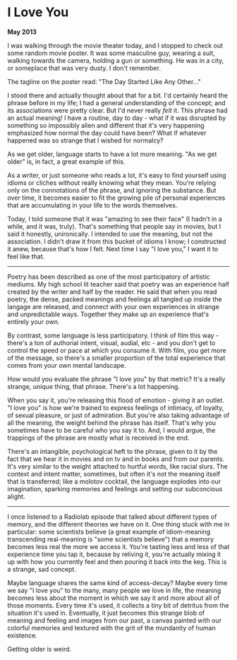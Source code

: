 I Love You
==========

**May 2013**

I was walking through the movie theater today, and I stopped to check out some random movie poster. It was some masculine guy, wearing a suit, walking towards the camera, holding a gun or something. He was in a city, or someplace that was very dusty. I don't remember.

The tagline on the poster read: "The Day Started Like Any Other..."

I stood there and actually thought about that for a bit. I'd certainly heard the phrase before in my life; I had a general understanding of the concept; and its associations were pretty clear. But I'd never really *felt* it. This phrase had an actual meaning! I have a routine, day to day - what if it was disrupted by something so impossibly alien and different that it's very happening emphasized how normal the day could have been? What if whatever happened was so strange that I wished for normalcy?

As we get older, language starts to have a lot more meaning. "As we get older" is, in fact, a great example of this.

As a writer, or just someone who reads a lot, it's easy to find yourself using idioms or cliches without really knowing what they mean. You're relying only on the connotations of the phrase, and ignoring the substance. But over time, it becomes easier to fit the growing pile of personal experiences that are accumulating in your life to the words themselves.

Today, I told someone that it was "amazing to see their face" (I hadn't in a while, and it was, truly). That's something that people say in movies, but I said it honestly, unironically. I intended to use the meaning, but not the association. I didn't draw it from this bucket of idioms I know; I constructed it anew, because that's how I felt. Next time I say "I love you," I want it to feel like that.

***

Poetry has been described as one of the most participatory of artistic mediums. My high school lit teacher said that poetry was an experience half created by the writer and half by the reader. He said that when you read poetry, the dense, packed meanings and feelings all tangled up inside the langage are released, and connect with your own experiences in strange and unpredictable ways. Together they make up an experience that's entirely your own.

By contrast, some language is less participatory. I think of film this way - there's a ton of authorial intent, visual, audial, etc - and you don't get to control the speed or pace at which you consume it. With film, you get more of the message, so there's a smaller proportion of the total experience that comes from your own mental landscape.

How would you evaluate the phrase "I love you" by that metric? It's a really strange, unique thing, that phrase. There's a lot happening.

When you say it, you're releasing this flood of emotion - giving it an outlet. "I love you" is how we're trained to express feelings of intimacy, of loyalty, of sexual pleasure, or just of admiration. But you're also taking advantage of all the meaning, the weight behind the phrase has itself. That's why you sometimes have to be careful who you say it to. And, I would argue, the trappings of the phrase are mostly what is received in the end.

There's an intangible, psychological heft to the phrase, given to it by the fact that we hear it in movies and on tv and in books and from our parents. It's very similar to the weight attached to hurtful words, like racial slurs. The context and intent matter, sometimes, but often it's not the meaning itself that is transferred; like a molotov cocktail, the language explodes into our imagination, sparking memories and feelings and setting our subconcious alight.

***

I once listened to a Radiolab episode that talked about different types of memory, and the different theories we have on it. One thing stuck with me in particular: some scientists believe (a great example of idiom-meaning transcending real-meaning is "some scientists believe") that a memory becomes less real the more we access it. You're tasting less and less of that experience time you tap it, because by reliving it, you're actually mixing it up with how you currently feel and then pouring it back into the keg. This is a strange, sad concept.

Maybe language shares the same kind of access-decay? Maybe every time we say "I love you" to the many, many people we love in life, the meaning becomes less about the moment in which we say it and more about all of those moments. Every time it's used, it collects a tiny bit of detritus from the situation it's used in. Eventually, it just becomes this strange blob of meaning and feeling and images from our past, a canvas painted with our colorful memories and textured with the grit of the mundanity of human existence.

Getting older is weird.